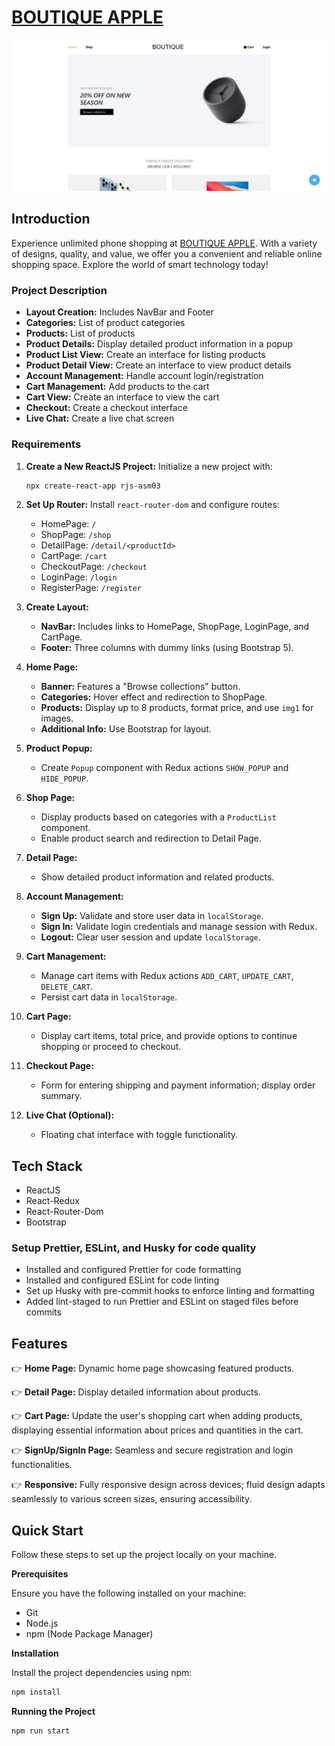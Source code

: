 # [BOUTIQUE APPLE](https://rjs-asm03-nguyenhhkiet.vercel.app/)

![image](./assets/images/banner.png)

## Introduction

Experience unlimited phone shopping at [BOUTIQUE APPLE](https://rjs-asm03-nguyenhhkiet.vercel.app/). With a variety of designs, quality, and value, we offer you a convenient and reliable online shopping space. Explore the world of smart technology today!

### Project Description

-   **Layout Creation:** Includes NavBar and Footer
-   **Categories:** List of product categories
-   **Products:** List of products
-   **Product Details:** Display detailed product information in a popup
-   **Product List View:** Create an interface for listing products
-   **Product Detail View:** Create an interface to view product details
-   **Account Management:** Handle account login/registration
-   **Cart Management:** Add products to the cart
-   **Cart View:** Create an interface to view the cart
-   **Checkout:** Create a checkout interface
-   **Live Chat:** Create a live chat screen

### Requirements

1. **Create a New ReactJS Project:**
   Initialize a new project with:

    ```bash
    npx create-react-app rjs-asm03
    ```

2. **Set Up Router:**
   Install `react-router-dom` and configure routes:

    - HomePage: `/`
    - ShopPage: `/shop`
    - DetailPage: `/detail/<productId>`
    - CartPage: `/cart`
    - CheckoutPage: `/checkout`
    - LoginPage: `/login`
    - RegisterPage: `/register`

3. **Create Layout:**

    - **NavBar:** Includes links to HomePage, ShopPage, LoginPage, and CartPage.
    - **Footer:** Three columns with dummy links (using Bootstrap 5).

4. **Home Page:**

    - **Banner:** Features a "Browse collections" button.
    - **Categories:** Hover effect and redirection to ShopPage.
    - **Products:** Display up to 8 products, format price, and use `img1` for images.
    - **Additional Info:** Use Bootstrap for layout.

5. **Product Popup:**

    - Create `Popup` component with Redux actions `SHOW_POPUP` and `HIDE_POPUP`.

6. **Shop Page:**

    - Display products based on categories with a `ProductList` component.
    - Enable product search and redirection to Detail Page.

7. **Detail Page:**

    - Show detailed product information and related products.

8. **Account Management:**

    - **Sign Up:** Validate and store user data in `localStorage`.
    - **Sign In:** Validate login credentials and manage session with Redux.
    - **Logout:** Clear user session and update `localStorage`.

9. **Cart Management:**

    - Manage cart items with Redux actions `ADD_CART`, `UPDATE_CART`, `DELETE_CART`.
    - Persist cart data in `localStorage`.

10. **Cart Page:**

    - Display cart items, total price, and provide options to continue shopping or proceed to checkout.

11. **Checkout Page:**

    - Form for entering shipping and payment information; display order summary.

12. **Live Chat (Optional):**
    - Floating chat interface with toggle functionality.

## Tech Stack

-   ReactJS
-   React-Redux
-   React-Router-Dom
-   Bootstrap

### Setup Prettier, ESLint, and Husky for code quality

-   Installed and configured Prettier for code formatting
-   Installed and configured ESLint for code linting
-   Set up Husky with pre-commit hooks to enforce linting and formatting
-   Added lint-staged to run Prettier and ESLint on staged files before commits

## Features

👉 **Home Page:** Dynamic home page showcasing featured products.

👉 **Detail Page:** Display detailed information about products.

👉 **Cart Page:** Update the user's shopping cart when adding products, displaying essential information about prices and quantities in the cart.

👉 **SignUp/SignIn Page:** Seamless and secure registration and login functionalities.

👉 **Responsive:** Fully responsive design across devices; fluid design adapts seamlessly to various screen sizes, ensuring accessibility.

## Quick Start

Follow these steps to set up the project locally on your machine.

**Prerequisites**

Ensure you have the following installed on your machine:

-   Git
-   Node.js
-   npm (Node Package Manager)

**Installation**

Install the project dependencies using npm:

```bash
npm install
```

**Running the Project**

```bash
npm run start
```
